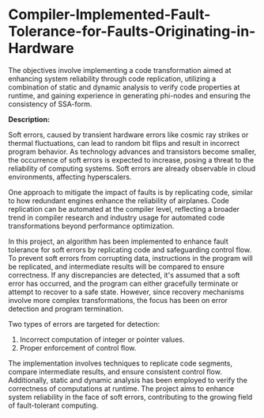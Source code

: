 # Compiler-Implemented-Fault-Tolerance-for-Faults-Originating-in-Hardware
The objectives involve implementing a code transformation aimed at enhancing system reliability through code replication, utilizing a combination of static and dynamic analysis to verify code properties at runtime, and gaining experience in generating phi-nodes and ensuring the consistency of SSA-form.

**Description:**

Soft errors, caused by transient hardware errors like cosmic ray strikes or thermal fluctuations, can lead to random bit flips and result in incorrect program behavior. As technology advances and transistors become smaller, the occurrence of soft errors is expected to increase, posing a threat to the reliability of computing systems. Soft errors are already observable in cloud environments, affecting hyperscalers.

One approach to mitigate the impact of faults is by replicating code, similar to how redundant engines enhance the reliability of airplanes. Code replication can be automated at the compiler level, reflecting a broader trend in compiler research and industry usage for automated code transformations beyond performance optimization.

In this project, an algorithm has been implemented to enhance fault tolerance for soft errors by replicating code and safeguarding control flow. To prevent soft errors from corrupting data, instructions in the program will be replicated, and intermediate results will be compared to ensure correctness. If any discrepancies are detected, it's assumed that a soft error has occurred, and the program can either gracefully terminate or attempt to recover to a safe state. However, since recovery mechanisms involve more complex transformations, the focus has been on error detection and program termination.

Two types of errors are targeted for detection:
1. Incorrect computation of integer or pointer values.
2. Proper enforcement of control flow.

The implementation involves techniques to replicate code segments, compare intermediate results, and ensure consistent control flow. Additionally, static and dynamic analysis has been employed to verify the correctness of computations at runtime. The project aims to enhance system reliability in the face of soft errors, contributing to the growing field of fault-tolerant computing.
